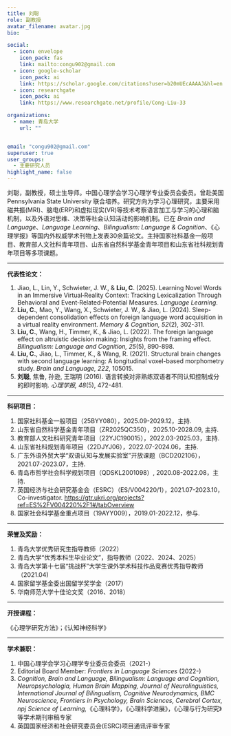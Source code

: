 ```yaml
---
title: 刘聪
role: 副教授
avatar_filename: avatar.jpg
bio: 

social:
  - icon: envelope
    icon_pack: fas
    link: mailto:congu902@gmail.com
  - icon: google-scholar
    icon_pack: ai
    link: https://scholar.google.com/citations?user=b20mUEcAAAAJ&hl=en
  - icon: researchgate
    icon_pack: ai
    link: https://www.researchgate.net/profile/Cong-Liu-33

organizations:
  - name: 青岛大学
    url: ""


email: "congu902@gmail.com"
superuser: true
user_groups:
  - 主要研究人员
highlight_name: false
---
```

   
   刘聪，副教授，硕士生导师。中国心理学会学习心理学专业委员会委员。曾赴美国 Pennsylvania State University 联合培养。研究方向为学习心理研究，主要采用磁共振(MRI)、脑电(ERP)和虚拟现实(VR)等技术考察语言加工与学习的心理和脑机制，以及外语对思维、决策等社会认知活动的影响机制。已在 _Brain and Language_、_Language Learning_、_Bilingualism: Language & Cognition_、《心理学报》等国内外权威学术刊物上发表30余篇论文。主持国家社科基金一般项目、教育部人文社科青年项目、山东省自然科学基金青年项目和山东省社科规划青年项目等多项课题。

---
**代表性论文：**
1. Jiao, L., Lin, Y., Schwieter, J. W., & **Liu, C**. (2025). Learning Novel Words in an Immersive Virtual‐Reality Context: Tracking Lexicalization Through Behavioral and Event‐Related‐Potential Measures. _Language Learning_.
2. **Liu, C.**, Mao, Y., Wang, X., Schwieter, J. W., & Jiao, L. (2024). Sleep-dependent consolidation effects on foreign language word acquisition in a virtual reality environment. _Memory & Cognition, 52_(2), 302-311.
3. **Liu, C.**, Wang, H., Timmer, K., & Jiao, L. (2022). The foreign language effect on altruistic decision making: Insights from the framing effect. _Bilingualism: Language and Cognition, 25_(5), 890-898.
4. **Liu, C.**, Jiao, L., Timmer, K., & Wang, R. (2021). Structural brain changes with second language learning: A longitudinal voxel-based morphometry study. _Brain and Language, 222_, 105015.
5. **刘聪**, 焦鲁, 孙逊, 王瑞明 (2016). 语言转换对非熟练双语者不同认知控制成分的即时影响. _心理学报, 48_(5), 472-481.

---
**科研项目：**
1. 国家社科基金一般项目（25BYY080），2025.09-2029.12，主持.
2. 山东省自然科学基金青年项目（ZR2025QC350），2025.10-2028.09, 主持.
3. 教育部人文社科研究青年项目（22YJC190015），2022.03-2025.03，主持.
4. 山东省社科规划青年项目（22DJYJ06），2022.07-2024.06，主持.
5. 广东外语外贸大学“双语认知与发展实验室”开放课题（BCD202106），2021.07-2023.07，主持.
6. 青岛市哲学社会科学规划项目（QDSKL2001098）, 2020.08-2022.08，主持.
7. 英国经济与社会研究基金会（ESRC）（ES/V004220/1），2021.07-2023.10，Co-investigator. https://gtr.ukri.org/projects?ref=ES%2FV004220%2F1#/tabOverview
8. 国家社会科学基金重点项目（19AYY009），2019.01-2022.12，参与.

---
**荣誉及奖励：**
1. 青岛大学优秀研究生指导教师（2022）
2. 青岛大学“优秀本科生毕业论文”，指导教师（2022、2024、2025）
3. 青岛大学第十七届“挑战杯”大学生课外学术科技作品竞赛优秀指导教师（2021.04)
4. 国家留学基金委出国留学奖学金（2017）
5. 华南师范大学十佳论文奖（2016、2018）

---
**开授课程：**

《心理学研究方法》；《认知神经科学》

---
**学术兼职：**
1. 中国心理学会学习心理学专业委员会委员（2021-）
2. Editorial Board Member: _Frontiers in Language Sciences_ (2022-)
3. _Cognition, Brain and Language, Bilingualism: Language and Cognition, Neuropsychologia, Human Brain Mapping, Journal of Neurolinguistics, International Journal of Bilingualism, Cognitive Neurodynamics, BMC Neuroscience, Frontiers in Psychology, Brain Sciences, Cerebral Cortex, npj Science of Learning,_《心理科学》，《心理科学进展》，《心理与行为研究》等学术期刊审稿专家
4. 英国国家经济和社会研究委员会(ESRC)项目通讯评审专家
